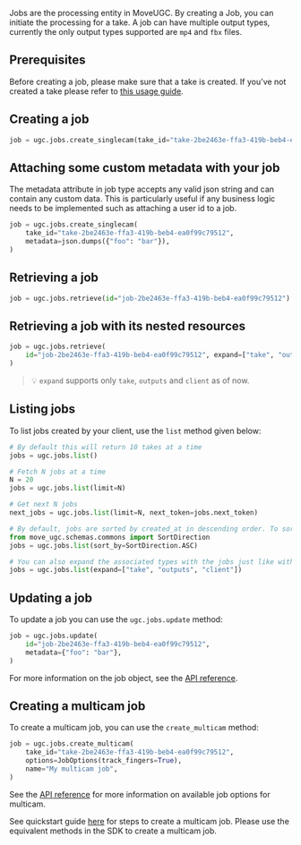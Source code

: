Jobs are the processing entity in MoveUGC. By creating a Job, you can initiate the processing for a take.
A job can have multiple output types, currently the only output types supported are `mp4` and `fbx` files.

## Prerequisites

Before creating a job, please make sure that a take is created. If you've not created a take please refer to [this usage guide](/move-ugc-python/latest/getting-started/usage/take/).

## Creating a job

```python
job = ugc.jobs.create_singlecam(take_id="take-2be2463e-ffa3-419b-beb4-ea0f99c79512")
```

## Attaching some custom metadata with your job

The metadata attribute in job type accepts any valid json string and can contain any custom data. This is particularly useful if any business logic needs to be implemented such as attaching a user id to a job.

```python
job = ugc.jobs.create_singlecam(
    take_id="take-2be2463e-ffa3-419b-beb4-ea0f99c79512",
    metadata=json.dumps({"foo": "bar"}),
)
```

## Retrieving a job

```python
job = ugc.jobs.retrieve(id="job-2be2463e-ffa3-419b-beb4-ea0f99c79512")
```

## Retrieving a job with its nested resources

```python
job = ugc.jobs.retrieve(
    id="job-2be2463e-ffa3-419b-beb4-ea0f99c79512", expand=["take", "outputs", "client"]
)
```

> 💡 `expand` supports only `take`, `outputs` and `client` as of now.


## Listing jobs

To list jobs created by your client, use the `list` method given below:

```python
# By default this will return 10 takes at a time
jobs = ugc.jobs.list()

# Fetch N jobs at a time
N = 20
jobs = ugc.jobs.list(limit=N)

# Get next N jobs
next_jobs = ugc.jobs.list(limit=N, next_token=jobs.next_token)

# By default, jobs are sorted by created_at in descending order. To sort by ascending order, use the sort_by parameter
from move_ugc.schemas.commons import SortDirection
jobs = ugc.jobs.list(sort_by=SortDirection.ASC)

# You can also expand the associated types with the jobs just like with .retrieve()
jobs = ugc.jobs.list(expand=["take", "outputs", "client"])
```

## Updating a job

To update a job you can use the `ugc.jobs.update` method:

```python
job = ugc.jobs.update(
    id="job-2be2463e-ffa3-419b-beb4-ea0f99c79512",
    metadata={"foo": "bar"},
)
```

For more information on the job object, see the [API reference](/move-ugc-python/latest/api-reference/schemas/job/).


## Creating a multicam job

To create a multicam job, you can use the `create_multicam` method:

```python
job = ugc.jobs.create_multicam(
    take_id="take-2be2463e-ffa3-419b-beb4-ea0f99c79512",
    options=JobOptions(track_fingers=True),
    name="My multicam job",
)
```

See the [API reference](/move-ugc-python/latest/api-reference/services/job/#move_ugc.schemas.job.JobOptions) for more information on available job options for multicam.

See quickstart guide [here](https://move-ai.github.io/move-ugc-api/getting-started/multicam/quickstart/) for steps to create a multicam job. Please use the equivalent methods in the SDK to create a multicam job.